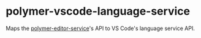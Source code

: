 # polymer-vscode-language-service

Maps the [polymer-editor-service](https://github.com/Polymer/polymer-editor-service)'s API to VS Code's language service API.

